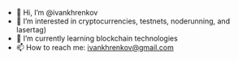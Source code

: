 - 👋 Hi, I’m @ivankhrenkov
- 👀 I’m interested in cryptocurrencies, testnets, noderunning, and lasertag)
- 🌱 I’m currently learning blockchain technologies
- 📫 How to reach me: ivankhrenkov@gmail.com

<!---
ivankhrenkov/ivankhrenkov is a ✨ special ✨ repository because its `README.md` (this file) appears on your GitHub profile.
You can click the Preview link to take a look at your changes.
--->
